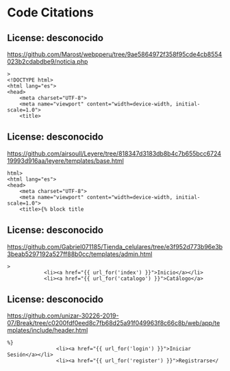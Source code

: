 # Code Citations

## License: desconocido
https://github.com/Marost/webpperu/tree/9ae5864972f358f95cde4cb8554023b2cdabdbe9/noticia.php

```
>
<!DOCTYPE html>
<html lang="es">
<head>
    <meta charset="UTF-8">
    <meta name="viewport" content="width=device-width, initial-scale=1.0">
    <title>
```


## License: desconocido
https://github.com/airsoull/Leyere/tree/818347d3183db8b4c7b655bcc672419993d916aa/leyere/templates/base.html

```
html>
<html lang="es">
<head>
    <meta charset="UTF-8">
    <meta name="viewport" content="width=device-width, initial-scale=1.0">
    <title>{% block title
```


## License: desconocido
https://github.com/Gabriel071185/Tienda_celulares/tree/e3f952d773b96e3b3beab5297192a527ff88b0cc/templates/admin.html

```
>
            <li><a href="{{ url_for('index') }}">Inicio</a></li>
            <li><a href="{{ url_for('catalogo') }}">Catálogo</a>
```


## License: desconocido
https://github.com/unizar-30226-2019-07/Break/tree/c0200fdf0eed8c7fb68d25a91f049963f8c66c8b/web/app/templates/include/header.html

```
%}
                <li><a href="{{ url_for('login') }}">Iniciar Sesión</a></li>
                <li><a href="{{ url_for('register') }}">Registrarse</
```

